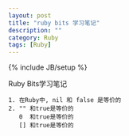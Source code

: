 ```yaml
---
layout: post
title: "ruby bits 学习笔记"
description: ""
category: Ruby
tags: [Ruby]
---
```

{% include JB/setup %}

Ruby Bits学习笔记    
    
    1. 在Ruby中, nil 和 false 是等价的
    2. "" 和true是等价的
       0  和true是等价的
       [] 和true是等价的    